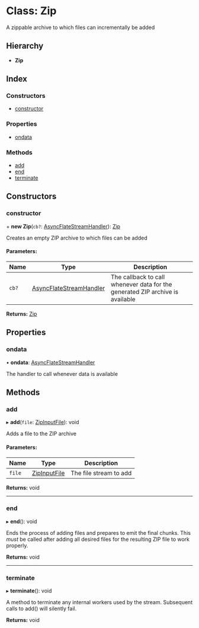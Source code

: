 # Class: Zip

A zippable archive to which files can incrementally be added

## Hierarchy

* **Zip**

## Index

### Constructors

* [constructor](zip.md#constructor)

### Properties

* [ondata](zip.md#ondata)

### Methods

* [add](zip.md#add)
* [end](zip.md#end)
* [terminate](zip.md#terminate)

## Constructors

### constructor

\+ **new Zip**(`cb?`: [AsyncFlateStreamHandler](../README.md#asyncflatestreamhandler)): [Zip](zip.md)

Creates an empty ZIP archive to which files can be added

#### Parameters:

Name | Type | Description |
------ | ------ | ------ |
`cb?` | [AsyncFlateStreamHandler](../README.md#asyncflatestreamhandler) | The callback to call whenever data for the generated ZIP archive           is available  |

**Returns:** [Zip](zip.md)

## Properties

### ondata

•  **ondata**: [AsyncFlateStreamHandler](../README.md#asyncflatestreamhandler)

The handler to call whenever data is available

## Methods

### add

▸ **add**(`file`: [ZipInputFile](../interfaces/zipinputfile.md)): void

Adds a file to the ZIP archive

#### Parameters:

Name | Type | Description |
------ | ------ | ------ |
`file` | [ZipInputFile](../interfaces/zipinputfile.md) | The file stream to add  |

**Returns:** void

___

### end

▸ **end**(): void

Ends the process of adding files and prepares to emit the final chunks.
This *must* be called after adding all desired files for the resulting
ZIP file to work properly.

**Returns:** void

___

### terminate

▸ **terminate**(): void

A method to terminate any internal workers used by the stream. Subsequent
calls to add() will silently fail.

**Returns:** void
